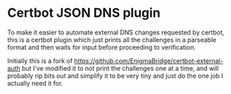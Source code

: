 # Certbot JSON DNS plugin

To make it easier to automate external DNS changes requested by certbot, this is a certbot plugin which just prints all the challenges in a parseable format and then waits for input before proceeding to verification.

Initially this is a fork of https://github.com/EnigmaBridge/certbot-external-auth but I've modified it to not print the challenges one at a time, and will probably rip bits out and simplify it to be very tiny and just do the one job I actually need it for.
